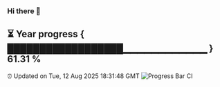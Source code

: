### Hi there 👋
⏳ Year progress { ██████████████████▁▁▁▁▁▁▁▁▁▁▁▁ } 61.31 %
---
⏰ Updated on Tue, 12 Aug 2025 18:31:48 GMT
![Progress Bar CI](https://github.com/liununu/liununu/workflows/Progress%20Bar%20CI/badge.svg)
